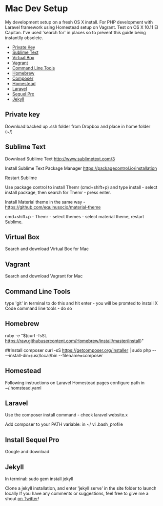 # Mac Dev Setup

My development setup on a fresh OS X install. For PHP development with Laravel framework using Homestead setup on Vagrant. Test on OS X 10.11 El Capitan. I've used 'search for' in places so to prevent this guide being instantlly obsolete. 

- [Private Key](#private-key)
- [Sublime Text](#sublime-text)
- [Virtual Box](#virtual-box)
- [Vagrant](#vagrant)
- [Command Line Tools](#command-line-tools)
- [Homebrew](#homebrew)
- [Composer](#composer)
- [Homestead](#homestead)
- [Laravel](#laravel)
- [Sequel Pro](#sequel-pro)
- [Jekyll](#jekyll)

## Private key

Download backed up .ssh folder from Dropbox and place in home folder (~/)

## Sublime Text

Download Sublime Text http://www.sublimetext.com/3

Install Sublime Text Package Manager https://packagecontrol.io/installation

Restart Sublime

Use package control to install Themr (cmd+shift+p) and type install - select install package, then search for Themr - press enter.

Install Material theme in the same way - https://github.com/equinusocio/material-theme

cmd+shift+p - Themr - select themes - select material theme, restart Sublime.

## Virtual Box

Search and download Virtual Box for Mac

## Vagrant

Search and download Vagrant for Mac

## Command Line Tools
type 'git' in terminal to do this and hit enter - you will be promted to install X Code command line tools - do so

## Homebrew
ruby -e "$(curl -fsSL https://raw.githubusercontent.com/Homebrew/install/master/install)"

##Install composer
curl -sS https://getcomposer.org/installer | sudo php -- --install-dir=/usr/local/bin --filename=composer

## Homestead
Following instructions on Laravel Homestead pages
configure path in ~/.homstead.yaml

## Laravel
Use the composer install command - check laravel website.x

Add composer to your PATH variable:
in ~/
vi .bash_profile

## Install Sequel Pro
Google and download

## Jekyll
In terminal: sudo gem install jekyll

Clone a jekyll installation, and enter 'jekyll serve' in the site folder to launch locally
If you have any comments or suggestions, feel free to give me a shout [on Twitter](https://twitter.com/samdoidge)!